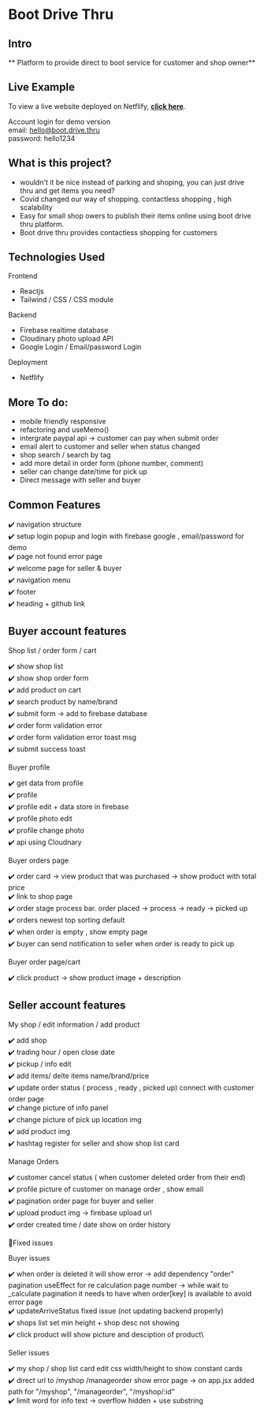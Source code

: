 # Boot Drive Thru

## Intro

** Platform to provide direct to boot service for customer and shop owner**

## Live Example

To view a live website deployed on Netflify, **[click here](https://boot-drive-thru.netlify.app)**.

Account login for demo version\
email: hello@boot.drive.thru\
password: hello1234

## What is this project?

- wouldn't it be nice instead of parking and shoping, you can just drive thru and get items you need?
- Covid changed our way of shopping. contactless shopping , high scalability
- Easy for small shop owers to publish their items online using boot drive thru platform.
- Boot drive thru provides contactless shopping for customers

## Technologies Used

Frontend

- Reactjs
- Tailwind / CSS / CSS module

Backend

- Firebase realtime database
- Cloudinary photo upload API
- Google Login / Email/password Login

Deployment

- Netflify

## More To do:

- mobile friendly responsive
- refactoring and useMemo()
- intergrate paypal api -> customer can pay when submit order
- email alert to customer and seller when status changed
- shop search / search by tag
- add more detail in order form (phone number, comment)
- seller can change date/time for pick up
- Direct message with seller and buyer

## Common Features

✔️ navigation structure\
✔️ setup login popup and login with firebase google , email/password for demo\
✔️ page not found error page\
✔️ welcome page for seller & buyer\
✔️ navigation menu\
✔️ footer\
✔️ heading + github link

## Buyer account features

Shop list / order form / cart

✔️ show shop list\
✔️ show shop order form\
✔️ add product on cart\
✔️ search product by name/brand\
✔️ submit form -> add to firebase database\
✔️ order form validation error\
✔️ order form validation error toast msg\
✔️ submit success toast

Buyer profile

✔️ get data from profile\
✔️ profile\
✔️ profile edit + data store in firebase\
✔️ profile photo edit\
✔️ profile change photo\
✔️ api using Cloudnary

Buyer orders page

✔️ order card -> view product that was purchased -> show product with total price\
✔️ link to shop page\
✔️ order stage process bar. order placed -> process -> ready -> picked up\
✔️ orders newest top sorting default\
✔️ when order is empty , show empty page\
✔️ buyer can send notification to seller when order is ready to pick up

Buyer order page/cart

✔️ click product -> show product image + description

## Seller account features

My shop / edit information / add product

✔️ add shop\
✔️ trading hour / open close date\
✔️ pickup / info edit\
✔️ add items/ delte items name/brand/price\
✔️ update order status ( process , ready , picked up) connect with customer order page\
✔️ change picture of info panel\
✔️ change picture of pick up location img\
✔️ add product img\
✔️ hashtag register for seller and show shop list card

Manage Orders

✔️ customer cancel status ( when customer deleted order from their end)\
✔️ profile picture of customer on manage order , show email\
✔️ pagination order page for buyer and seller\
✔️ upload product img -> firebase upload url\
✔️ order created time / date show on order history

🔧Fixed issues

Buyer issues

✔️ when order is deleted it will show error -> add dependency "order" pagination useEffect for re calculation page number -> while wait to \_calculate pagination it needs to have when order[key] is available to avoid error page\
 ✔️ updateArriveStatus fixed issue (not updating backend properly)\
 ✔️ shops list set min height + shop desc not showing\
 ✔️ click product will show picture and desciption of product\

Seller issues

✔️ my shop / shop list card edit css width/height to show constant cards\
✔️ direct url to /myshop /manageorder show error page -> on app.jsx added path for "/myshop", "/manageorder", "/myshop/:id"\
✔️ limit word for info text -> overflow hidden + use substring
